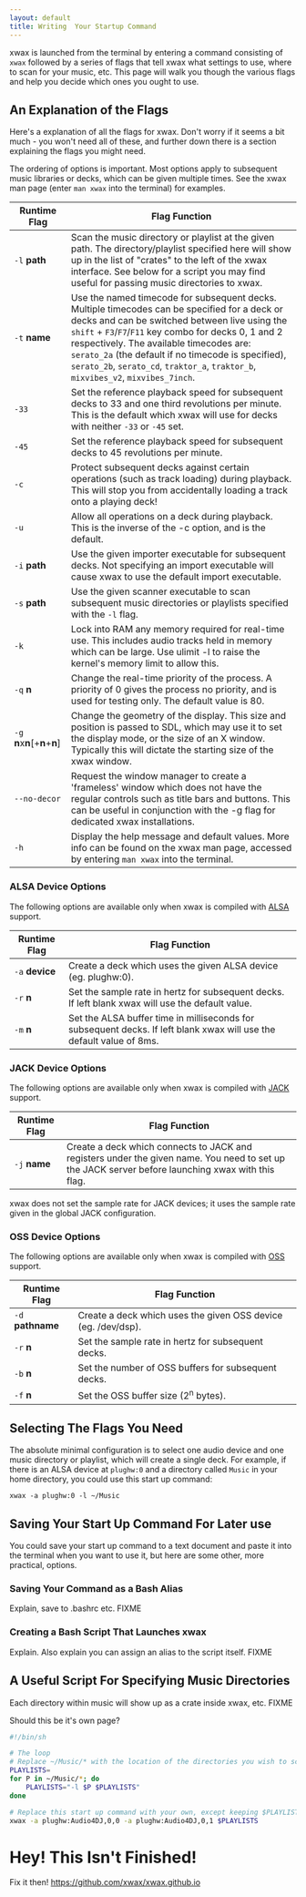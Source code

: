 ```yaml
---
layout: default
title: Writing  Your Startup Command
---
```


xwax is launched from the terminal by entering a command consisting of `xwax` followed by a series of flags that tell xwax what settings to use, where to scan for your music, etc. This page will walk you though the various flags and help you decide which ones you ought to use.

## An Explanation of the Flags

Here's a explanation of all the flags for xwax. Don't worry if it seems a bit much - you won't need all of these, and further down there is a section explaining the flags you might need.

The ordering of options is important. Most options apply to subsequent music libraries or decks, which can be given multiple times. See the xwax man page (enter `man xwax` into the terminal) for examples.

| Runtime Flag | Flag Function |
| ------------ | ------------- |
| `-l` __path__                  | Scan the music directory or playlist at the given path. The directory/playlist specified here will show up in the list of "crates" to the left of the xwax interface. See below for a script you may find useful for passing music directories to xwax. |
| `-t` __name__                  | Use the named timecode for subsequent decks. Multiple timecodes can be specified for a deck or decks and can be switched between live using the `shift` + `F3`/`F7`/`F11` key combo for decks 0, 1 and 2 respectively. The available timecodes are: `serato_2a` (the default if no timecode is specified), `serato_2b`, `serato_cd`, `traktor_a`, `traktor_b`, `mixvibes_v2`, `mixvibes_7inch`. |
| `-33`                          | Set the reference playback speed for subsequent decks to 33 and one third revolutions per minute. This is the default which xwax will use for decks with neither `-33` or `-45` set. |
| `-45`                          | Set the reference playback speed for subsequent decks to 45 revolutions per minute. |
| `-c`                           | Protect subsequent decks against certain operations (such as track loading) during playback. This will stop you from accidentally loading a track onto a playing deck! |
| `-u`                           | Allow all operations on a deck during playback. This is the inverse of the -c option, and is the default. |
| `-i` __path__                  | Use the given importer executable for subsequent decks. Not specifying an import executable will cause xwax to use the default import executable. |
| `-s` __path__                  | Use the given scanner executable to scan subsequent music directories or playlists specified with the `-l` flag. |
| `-k`                           | Lock into RAM any memory required for real-time use. This includes audio tracks held in memory which can be large. Use ulimit -l to raise the kernel's memory limit to allow this. |
| `-q` __n__                     | Change the real-time priority of the process. A priority of 0 gives the process no priority, and is used for testing only. The default value is 80. |
| `-g` **n**x**n**[+**n**+**n**] | Change the geometry of the display. This size and position is passed to SDL, which may use it to set the display mode, or the size of an X window. Typically this will dictate the starting size of the xwax window. |
| `--no-decor`                   | Request the window manager to create a 'frameless' window which does not have the regular controls such as title bars and buttons. This can be useful in conjunction with the -g flag for dedicated xwax installations. |
| `-h`                           | Display the help message and default values. More info can be found on the xwax man page, accessed by entering `man xwax` into the terminal. |

### ALSA Device Options

The following options are available only when xwax is compiled with [ALSA](http://www.alsa-project.org/main/index.php/Main_Page) support.

| Runtime Flag | Flag Function |
| ------------ | ------------- |
| `-a` __device__ | Create a deck which uses the given ALSA device (eg. plughw:0). |
| `-r` __n__ | Set the sample rate in hertz for subsequent decks. If left blank xwax will use the default value. |
| `-m` __n__ | Set the ALSA buffer time in milliseconds for subsequent decks. If left blank xwax will use the default value of 8ms. |

### JACK Device Options

The following options are available only when xwax is compiled with [JACK](http://jackaudio.org/) support.

| Runtime Flag | Flag Function |
| ------------ | ------------- |
| `-j` __name__ | Create a deck which connects to JACK and registers under the given name. You need to set up the JACK server before launching xwax with this flag. |

xwax does not set the sample rate for JACK devices; it uses the sample rate given in the global JACK configuration.

### OSS Device Options

The following options are available only when xwax is compiled with [OSS](http://en.wikipedia.org/wiki/Open_Sound_System) support.

| Runtime Flag | Flag Function |
| ------------ | ------------- |
| `-d` __pathname__ | Create a deck which uses the given OSS device (eg. /dev/dsp). |
| `-r` __n__ | Set the sample rate in hertz for subsequent decks. |
| `-b` __n__ | Set the number of OSS buffers for subsequent decks. |
| `-f` __n__ | Set the OSS buffer size (2<sup>n</sup> bytes). |

## Selecting The Flags You Need

The absolute minimal configuration is to select one audio device and one music directory or playlist, which will create a single deck. For example, if there is an ALSA device at `plughw:0` and a directory called `Music` in your home directory, you could use this start up command:

`xwax -a plughw:0 -l ~/Music`

## Saving Your Start Up Command For Later use

You could save your start up command to a text document and paste it into the terminal when you want to use it, but here are some other, more practical, options.

### Saving Your Command as a Bash Alias

Explain, save to .bashrc etc. FIXME

### Creating a Bash Script That Launches xwax

Explain. Also explain you can assign an alias to the script itself. FIXME

## A Useful Script For Specifying Music Directories

Each directory within music will show up as a crate inside xwax, etc. FIXME

Should this be it's own page?

```bash
#!/bin/sh

# The loop
# Replace ~/Music/* with the location of the directories you wish to scan FIXME
PLAYLISTS=
for P in ~/Music/*; do
    PLAYLISTS="-l $P $PLAYLISTS"
done

# Replace this start up command with your own, except keeping $PLAYLISTS in place of the -l flag
xwax -a plughw:Audio4DJ,0,0 -a plughw:Audio4DJ,0,1 $PLAYLISTS
```


# Hey! This Isn't Finished!

Fix it then! https://github.com/xwax/xwax.github.io
